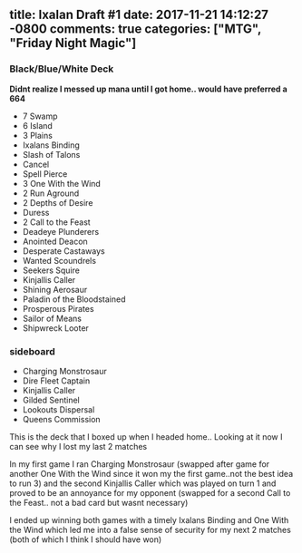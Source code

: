 title: Ixalan Draft #1
date: 2017-11-21 14:12:27 -0800
comments: true
categories: ["MTG", "Friday Night Magic"]
---
<script src="https://code.jquery.com/jquery-2.2.4.min.js"></script>

### Black/Blue/White Deck
**Didnt realize I messed up mana until I got home.. would have preferred a 664**

- 7 Swamp
- 6 Island
- 3 Plains
- Ixalans Binding
- Slash of Talons
- Cancel
- Spell Pierce
- 3 One With the Wind
- 2 Run Aground
- 2 Depths of Desire
- Duress
- 2 Call to the Feast
- Deadeye Plunderers
- Anointed Deacon
- Desperate Castaways
- Wanted Scoundrels
- Seekers Squire
- Kinjallis Caller
- Shining Aerosaur
- Paladin of the Bloodstained
- Prosperous Pirates
- Sailor of Means
- Shipwreck Looter

### sideboard
- Charging Monstrosaur
- Dire Fleet Captain
- Kinjallis Caller
- Gilded Sentinel
- Lookouts Dispersal
- Queens Commission

This is the deck that I boxed up when I headed home.. Looking at it now I can see why I lost my last 2 matches

In my first game I ran Charging Monstrosaur (swapped after game for another One With the Wind since it won my the first game..not the best idea to run 3) and the second Kinjallis Caller which was played on turn 1 and proved to be an annoyance for my opponent (swapped for a second Call to the Feast.. not a bad card but wasnt necessary)

I ended up winning both games with a timely Ixalans Binding and One With the Wind which led me into a false sense of security for my next 2 matches (both of which I think I should have won)

<script>
/* Ixalan hover */
var cards = {"Adanto Vanguard":"https://media.wizards.com/2017/xln/en_yIHG7SYDro.png","Ashes of the Abhorrent":"https://media.wizards.com/2017/xln/en_8BuR5T4kqb.png","Axis of Mortality":"https://media.wizards.com/2017/xln/en_sXHUoH5YAf.png","Bellowing Aegisaur":"https://media.wizards.com/2017/xln/en_5mZiqEekER.png","Bishop of Rebirth":"https://media.wizards.com/2017/xln/en_uDtRbs8m1P.png","Bishop's Soldier":"https://media.wizards.com/2017/xln/en_xPs6OcVhrM.png","Bishops Soldier":"https://media.wizards.com/2017/xln/en_xPs6OcVhrM.png","Bright Reprisal":"https://media.wizards.com/2017/xln/en_tINodtCBVd.png","Demystify":"https://media.wizards.com/2017/xln/en_fNO43jDbQg.png","Duskborne Skymarcher":"https://media.wizards.com/2017/xln/en_a2cndcEDnY.png","Emissary of Sunrise":"https://media.wizards.com/2017/xln/en_dAdhUGwy7d.png","Encampment Keeper":"https://media.wizards.com/2017/xln/en_ovfNbVxPbh.png","Glorifier of Dusk":"https://media.wizards.com/2017/xln/en_b7uK1u0txN.png","Goring Ceratops":"https://media.wizards.com/2017/xln/en_mE5iPDdxrO.png","Imperial Aerosaur":"https://media.wizards.com/2017/xln/en_wqE7gNntgC.png","Imperial Lancer":"https://media.wizards.com/2017/xln/en_rXoEuzjgbw.png","Inspiring Cleric":"https://media.wizards.com/2017/xln/en_yeX1wyGxk4.png","Ixalan's Binding":"https://media.wizards.com/2017/xln/en_u9Gm7DRdGS.png","Ixalans Binding":"https://media.wizards.com/2017/xln/en_u9Gm7DRdGS.png","Kinjalli's Caller":"https://media.wizards.com/2017/xln/en_eWnx2KRQWO.png","Kinjallis Caller":"https://media.wizards.com/2017/xln/en_eWnx2KRQWO.png","Kinjalli's Sunwing":"https://media.wizards.com/2017/xln/en_NPS8WefIOD.png","Kinjallis Sunwing":"https://media.wizards.com/2017/xln/en_NPS8WefIOD.png","Legion Conquistador":"https://media.wizards.com/2017/xln/en_ftxkh1zJPl.png","Legion's Judgment":"https://media.wizards.com/2017/xln/en_kBlyfsxEWL.png","Legions Judgment":"https://media.wizards.com/2017/xln/en_kBlyfsxEWL.png","Looming Altisaur":"https://media.wizards.com/2017/xln/en_vaOUmgBOdr.png","Mavren Fein, Dusk Apostle":"https://media.wizards.com/2017/xln/en_yhA7T9YOrv.png","Paladin of the Bloodstained":"https://media.wizards.com/2017/xln/en_3E5t0NuERb.png","Pious Interdiction":"https://media.wizards.com/2017/xln/en_fwjvkJ6DeV.png","Priest of the Wakening Sun":"https://media.wizards.com/2017/xln/en_4zqXWg6oS5.png","Pterodon Knight":"https://media.wizards.com/2017/xln/en_JB0lDoCGgA.png","Queen's Commission":"https://media.wizards.com/2017/xln/en_HYqMlHv7I3.png","Queens Commission":"https://media.wizards.com/2017/xln/en_HYqMlHv7I3.png","Rallying Roar":"https://media.wizards.com/2017/xln/en_CrhqxNfbZ3.png","Raptor Companion":"https://media.wizards.com/2017/xln/en_1Q4SCT62ZB.png","Ritual of Rejuvenation":"https://media.wizards.com/2017/xln/en_2NtgKIsQyk.png","Sanguine Sacrament":"https://media.wizards.com/2017/xln/en_HGxEL3mMy8.png","Settle the Wreckage":"https://media.wizards.com/2017/xln/en_om3PkZGo5v.png","Sheltering Light":"https://media.wizards.com/2017/xln/en_CMjwNkDznY.png","Shining Aerosaur":"https://media.wizards.com/2017/xln/en_lXgNtoTbou.png","Skyblade of the Legion":"https://media.wizards.com/2017/xln/en_obgw0foQAb.png","Slash of Talons":"https://media.wizards.com/2017/xln/en_HpMGfOujxK.png","Steadfast Armasaur":"https://media.wizards.com/2017/xln/en_dXTxJENSpe.png","Sunrise Seeker":"https://media.wizards.com/2017/xln/en_fBuKAHKZXB.png","Territorial Hammerskull":"https://media.wizards.com/2017/xln/en_adePU5jrbD.png","Tocatli Honor Guard":"https://media.wizards.com/2017/xln/en_pNabNC2JRu.png","Vampire's Zeal":"https://media.wizards.com/2017/xln/en_iQvb4J1GOT.png","Vampires Zeal":"https://media.wizards.com/2017/xln/en_iQvb4J1GOT.png","Wakening Sun's Avatar":"https://media.wizards.com/2017/xln/en_tY8FsI3P30.png","Wakening Suns Avatar":"https://media.wizards.com/2017/xln/en_tY8FsI3P30.png","Air Elemental":"https://media.wizards.com/2017/xln/en_xAELLEcURJ.png","Arcane Adaptation":"https://media.wizards.com/2017/xln/en_uRA1svXM1W.png","Cancel":"https://media.wizards.com/2017/xln/en_v5rI5KhCQx.png","Chart a Course":"https://media.wizards.com/2017/xln/en_TTtrIXG1Mp.png","Daring Saboteur":"https://media.wizards.com/2017/xln/en_Z9vnrlQdDI.png","Deadeye Quartermaster":"https://media.wizards.com/2017/xln/en_tvLGVePEQs.png","Deeproot Waters":"https://media.wizards.com/2017/xln/en_mH5Nja9ImK.png","Depths of Desire":"https://media.wizards.com/2017/xln/en_wKsgqjiT6g.png","Dive Down":"https://media.wizards.com/2017/xln/en_1MOcDHsRnk.png","Dreamcaller Siren":"https://media.wizards.com/2017/xln/en_EAsB1HfXSz.png","Entrancing Melody":"https://media.wizards.com/2017/xln/en_bIRJ8UVJvW.png","Favorable Winds":"https://media.wizards.com/2017/xln/en_Euk41DLocr.png","Fleet Swallower":"https://media.wizards.com/2017/xln/en_dEquoVXWFQ.png","Headwater Sentries":"https://media.wizards.com/2017/xln/en_IWOsZZfT5d.png","Herald of Secret Streams":"https://media.wizards.com/2017/xln/en_J87EyxwFSn.png","Jace, Cunning Castaway":"https://media.wizards.com/2017/xln/en_TEfbSu9pam.png","Kopala, Warden of Waves":"https://media.wizards.com/2017/xln/en_64ZmfLZVZL.png","Lookout's Dispersal":"https://media.wizards.com/2017/xln/en_4wUpGt2QHo.png","Lookouts Dispersal":"https://media.wizards.com/2017/xln/en_4wUpGt2QHo.png","Navigator's Ruin":"https://media.wizards.com/2017/xln/en_bdvjuQZBF3.png","Navigators Ruin":"https://media.wizards.com/2017/xln/en_bdvjuQZBF3.png","One With the Wind":"https://media.wizards.com/2017/xln/en_AfgXgQUJ3p.png","Opt":"https://media.wizards.com/2017/xln/en_BmfrsaYAaP.png","Overflowing Insight":"https://media.wizards.com/2017/xln/en_IFhaOeKWyJ.png","Perilous Voyage":"https://media.wizards.com/2017/xln/en_5rdcvyq3pX.png","Pirate's Prize":"https://media.wizards.com/2017/xln/en_BLKANqUD00.png","Pirates Prize":"https://media.wizards.com/2017/xln/en_BLKANqUD00.png","Prosperous Pirates":"https://media.wizards.com/2017/xln/en_vAYcL44vjW.png","River Sneak":"https://media.wizards.com/2017/xln/en_xlSb1TC2Sw.png","River's Rebuke":"https://media.wizards.com/2017/xln/en_q5ePSq2ZwS.png","Rivers Rebuke":"https://media.wizards.com/2017/xln/en_q5ePSq2ZwS.png","Run Aground":"https://media.wizards.com/2017/xln/en_gBenZhCfhJ.png","Sailor of Means":"https://media.wizards.com/2017/xln/en_vDz1QI0mnl.png","Shaper Apprentice":"https://media.wizards.com/2017/xln/en_MVAbp7zWhX.png","Shipwreck Looter":"https://media.wizards.com/2017/xln/en_96n1CQiLmT.png","Shore Keeper":"https://media.wizards.com/2017/xln/en_tUQqISo9hz.png","Siren Lookout":"https://media.wizards.com/2017/xln/en_MtsYj2PFH1.png","Siren Stormtamer":"https://media.wizards.com/2017/xln/en_D41oqXU9Rw.png","Siren's Ruse":"https://media.wizards.com/2017/xln/en_jvCAf4qnKI.png","Sirens Ruse":"https://media.wizards.com/2017/xln/en_jvCAf4qnKI.png","Spell Pierce":"https://media.wizards.com/2017/xln/en_Pjp1monN0l.png","Spell Swindle":"https://media.wizards.com/2017/xln/en_BTyfarI7Xt.png","Storm Fleet Aerialist":"https://media.wizards.com/2017/xln/en_JuJBlUbdre.png","Storm Fleet Spy":"https://media.wizards.com/2017/xln/en_ihJrpuHbfm.png","Storm Sculptor":"https://media.wizards.com/2017/xln/en_VdWIGLwN7K.png","Tempest Caller":"https://media.wizards.com/2017/xln/en_qMFe2MsMZS.png","Watertrap Weaver":"https://media.wizards.com/2017/xln/en_JESJUwm86X.png","Wind Strider":"https://media.wizards.com/2017/xln/en_f6SySDBpt7.png","Anointed Deacon":"https://media.wizards.com/2017/xln/en_g56N9ZoWZy.png","Bishop of the Bloodstained":"https://media.wizards.com/2017/xln/en_JWL97OP2Uu.png","Blight Keeper":"https://media.wizards.com/2017/xln/en_ySN6YD9m9O.png","Bloodcrazed Paladin":"https://media.wizards.com/2017/xln/en_lvIrNYtCaH.png","Boneyard Parley":"https://media.wizards.com/2017/xln/en_1Qg0ZyNjGJ.png","Contract Killing":"https://media.wizards.com/2017/xln/en_G2Bt8GEcNQ.png","Costly Plunder":"https://media.wizards.com/2017/xln/en_jU8FiF81jH.png","Dark Nourishment":"https://media.wizards.com/2017/xln/en_jWvyPdmUFP.png","Deadeye Tormentor":"https://media.wizards.com/2017/xln/en_vdHw0swbOR.png","Deadeye Tracker":"https://media.wizards.com/2017/xln/en_QK2Sa8vzUh.png","Deathless Ancient":"https://media.wizards.com/2017/xln/en_hJ0SvTEDiP.png","Desperate Castaways":"https://media.wizards.com/2017/xln/en_ugc7TQMVpj.png","Dire Fleet Hoarder":"https://media.wizards.com/2017/xln/en_S4occP6buy.png","Dire Fleet Interloper":"https://media.wizards.com/2017/xln/en_bF818wkyp7.png","Dire Fleet Ravager":"https://media.wizards.com/2017/xln/en_m0kMO8TGWS.png","Duress":"https://media.wizards.com/2017/xln/en_erLx9hJWdu.png","Fathom Fleet Captain":"https://media.wizards.com/2017/xln/en_8YZqEihIrj.png","Fathom Fleet Cutthroat":"https://media.wizards.com/2017/xln/en_b23sQB45Sr.png","Grim Captain's Call":"https://media.wizards.com/2017/xln/en_dz4uDxN2j5.png","Grim Captains Call":"https://media.wizards.com/2017/xln/en_dz4uDxN2j5.png","Heartless Pillage":"https://media.wizards.com/2017/xln/en_o6LPTjzOik.png","Kitesail Freebooter":"https://media.wizards.com/2017/xln/en_AUl9VbPXTg.png","Lurking Chupacabra":"https://media.wizards.com/2017/xln/en_DWRMnr1iaG.png","March of the Drowned":"https://media.wizards.com/2017/xln/en_kQreNok5VK.png","Mark of the Vampire":"https://media.wizards.com/2017/xln/en_aCs28rmzzU.png","Queen's Agent":"https://media.wizards.com/2017/xln/en_aISfJX85BC.png","Queens Agent":"https://media.wizards.com/2017/xln/en_aISfJX85BC.png","Queen's Bay Soldier":"https://media.wizards.com/2017/xln/en_nPCMAHUMBl.png","Queens Bay Soldier":"https://media.wizards.com/2017/xln/en_nPCMAHUMBl.png","Raiders' Wake":"https://media.wizards.com/2017/xln/en_eZimmFDXXe.png","Raiders Wake":"https://media.wizards.com/2017/xln/en_eZimmFDXXe.png","Revel in Riches":"https://media.wizards.com/2017/xln/en_APATUYl9Wm.png","Ruin Raider":"https://media.wizards.com/2017/xln/en_Okd58Nyuhd.png","Ruthless Knave":"https://media.wizards.com/2017/xln/en_LI6kQHOGIC.png","Sanctum Seeker":"https://media.wizards.com/2017/xln/en_wetBr8S7zS.png","Seekers' Squire":"https://media.wizards.com/2017/xln/en_dO2JxhALws.png","Seekers Squire":"https://media.wizards.com/2017/xln/en_dO2JxhALws.png","Skittering Heartstopper":"https://media.wizards.com/2017/xln/en_CKyq0ICHIH.png","Skulduggery":"https://media.wizards.com/2017/xln/en_qmvbJ2LQkK.png","Skymarch Bloodletter":"https://media.wizards.com/2017/xln/en_5xYYEyCZi5.png","Spreading Rot":"https://media.wizards.com/2017/xln/en_Ls4pRv3egu.png","Sword-Point Diplomacy":"https://media.wizards.com/2017/xln/en_2C253byaSh.png","Vanquish the Weak":"https://media.wizards.com/2017/xln/en_WXYozFMCa7.png","Vicious Conquistador":"https://media.wizards.com/2017/xln/en_mKVmSqQzLF.png","Vraska's Contempt":"https://media.wizards.com/2017/xln/en_lrdJDXzb6a.png","Vraskas Contempt":"https://media.wizards.com/2017/xln/en_lrdJDXzb6a.png","Walk the Plank":"https://media.wizards.com/2017/xln/en_WBcn4m7YSm.png","Wanted Scoundrels":"https://media.wizards.com/2017/xln/en_pBMChCwLLC.png","Angrath's Marauders":"https://media.wizards.com/2017/xln/en_2S0d70qzYk.png","Angraths Marauders":"https://media.wizards.com/2017/xln/en_2S0d70qzYk.png","Bonded Horncrest":"https://media.wizards.com/2017/xln/en_1hSnD5Ppzr.png","Brazen Buccaneers":"https://media.wizards.com/2017/xln/en_z4rtliWary.png","Burning Sun's Avatar":"https://media.wizards.com/2017/xln/en_C1oC1OiTqv.png","Burning Suns Avatar":"https://media.wizards.com/2017/xln/en_C1oC1OiTqv.png","Captain Lannery Storm":"https://media.wizards.com/2017/xln/en_P9FMMTi6df.png","Captivating Crew":"https://media.wizards.com/2017/xln/en_jqsSv2hJil.png","Charging Monstrosaur":"https://media.wizards.com/2017/xln/en_RU2Vwi6ABm.png","Demolish":"https://media.wizards.com/2017/xln/en_5FxgxGM62t.png","Dinosaur Stampede":"https://media.wizards.com/2017/xln/en_Ee7YrmKo5j.png","Dual Shot":"https://media.wizards.com/2017/xln/en_sDHqEyVZRu.png","Fathom Fleet Firebrand":"https://media.wizards.com/2017/xln/en_VvAvbFhwR0.png","Fiery Cannonade":"https://media.wizards.com/2017/xln/en_KkAuXIepxD.png","Fire Shrine Keeper":"https://media.wizards.com/2017/xln/en_nNu4AGKopL.png","Firecannon Blast":"https://media.wizards.com/2017/xln/en_UPGTYar5K5.png","Frenzied Raptor":"https://media.wizards.com/2017/xln/en_eC4YiJB5M4.png","Headstrong Brute":"https://media.wizards.com/2017/xln/en_YkkxweYQVR.png","Hijack":"https://media.wizards.com/2017/xln/en_28vminrxJz.png","Lightning Strike":"https://media.wizards.com/2017/xln/en_UrQRvOPtYz.png","Lightning-Rig Crew":"https://media.wizards.com/2017/xln/en_iJZHsnuzaL.png","Makeshift Munitions":"https://media.wizards.com/2017/xln/en_2NCmehnIjg.png","Nest Robber":"https://media.wizards.com/2017/xln/en_WeG0QrD2An.png","Otepec Huntmaster":"https://media.wizards.com/2017/xln/en_halxu6YFDg.png","Rampaging Ferocidon":"https://media.wizards.com/2017/xln/en_iBuUrYKxrz.png","Raptor Hatchling":"https://media.wizards.com/2017/xln/en_5xDCCj6rkP.png","Repeating Barrage":"https://media.wizards.com/2017/xln/en_5NhGLNtay1.png","Rigging Runner":"https://media.wizards.com/2017/xln/en_s24kW8k4je.png","Rile":"https://media.wizards.com/2017/xln/en_jW7miymqTQ.png","Rowdy Crew":"https://media.wizards.com/2017/xln/en_N6hDAxf5ku.png","Rummaging Goblin":"https://media.wizards.com/2017/xln/en_MSUC0Meg5c.png","Star of Extinction":"https://media.wizards.com/2017/xln/en_iq9N1Q3Q1z.png","Storm Fleet Arsonist":"https://media.wizards.com/2017/xln/en_uztvewpkp2.png","Storm Fleet Pyromancer":"https://media.wizards.com/2017/xln/en_MJDrcTtitf.png","Sun-Crowned Hunters":"https://media.wizards.com/2017/xln/en_wO9xGNUMhW.png","Sunbird's Invocation":"https://media.wizards.com/2017/xln/en_wZkZ5jvNGp.png","Sunbirds Invocation":"https://media.wizards.com/2017/xln/en_wZkZ5jvNGp.png","Sure Strike":"https://media.wizards.com/2017/xln/en_vwkOHacDOw.png","Swashbuckling":"https://media.wizards.com/2017/xln/en_A9YryGGnzO.png","Thrash of Raptors":"https://media.wizards.com/2017/xln/en_eyNmrnSPHZ.png","Tilonalli's Knight":"https://media.wizards.com/2017/xln/en_rkztaqCAq3.png","Tilonallis Knight":"https://media.wizards.com/2017/xln/en_rkztaqCAq3.png","Tilonalli's Skinshifter":"https://media.wizards.com/2017/xln/en_Vpp3G9u49p.png","Tilonallis Skinshifter":"https://media.wizards.com/2017/xln/en_Vpp3G9u49p.png","Trove of Temptation":"https://media.wizards.com/2017/xln/en_ykMZj6wCcj.png","Unfriendly Fire":"https://media.wizards.com/2017/xln/en_mY2MakspZu.png","Wily Goblin":"https://media.wizards.com/2017/xln/en_uQjlD0CjMj.png","Ancient Brontodon":"https://media.wizards.com/2017/xln/en_JExOVIXOsB.png","Atzocan Archer":"https://media.wizards.com/2017/xln/en_xQgJtSbG5q.png","Blinding Fog":"https://media.wizards.com/2017/xln/en_0PPdNFGGoi.png","Blossom Dryad":"https://media.wizards.com/2017/xln/en_tjZUvLfVN2.png","Carnage Tyrant":"https://media.wizards.com/2017/xln/en_KvaL61GJr1.png","Colossal Dreadmaw":"https://media.wizards.com/2017/xln/en_1RNIDOPt7I.png","Commune with Dinosaurs":"https://media.wizards.com/2017/xln/en_uGuZKWBvaH.png","Crash the Ramparts":"https://media.wizards.com/2017/xln/en_xKQIm8JZpN.png","Crushing Canopy":"https://media.wizards.com/2017/xln/en_3xybN8AEO5.png","Deathgorge Scavenger":"https://media.wizards.com/2017/xln/en_LZaFbMCTHB.png","Deeproot Champion":"https://media.wizards.com/2017/xln/en_Cu9bETMyt6.png","Deeproot Warrior":"https://media.wizards.com/2017/xln/en_qUFwFkjWxt.png","Drover of the Mighty":"https://media.wizards.com/2017/xln/en_4b8OyOmodU.png","Emergent Growth":"https://media.wizards.com/2017/xln/en_VOf4twHy3J.png","Emperor's Vanguard":"https://media.wizards.com/2017/xln/en_iMFkwLZJc2.png","Emperors Vanguard":"https://media.wizards.com/2017/xln/en_iMFkwLZJc2.png","Grazing Whiptail":"https://media.wizards.com/2017/xln/en_McKfX4KS2x.png","Ixalli's Diviner":"https://media.wizards.com/2017/xln/en_ICJspZtQqc.png","Ixallis Diviner":"https://media.wizards.com/2017/xln/en_ICJspZtQqc.png","Ixalli's Keeper":"https://media.wizards.com/2017/xln/en_01GBxYoDeH.png","Ixallis Keeper":"https://media.wizards.com/2017/xln/en_01GBxYoDeH.png","Jade Guardian":"https://media.wizards.com/2017/xln/en_RuaG3NhYTq.png","Jungle Delver":"https://media.wizards.com/2017/xln/en_pTKJc6wRal.png","Kumena's Speaker":"https://media.wizards.com/2017/xln/en_tjpm9lUw0o.png","Kumenas Speaker":"https://media.wizards.com/2017/xln/en_tjpm9lUw0o.png","Merfolk Branchwalker":"https://media.wizards.com/2017/xln/en_y2GmUGpgYq.png","New Horizons":"https://media.wizards.com/2017/xln/en_59sKsxfRnY.png","Old-Growth Dryads":"https://media.wizards.com/2017/xln/en_0u9FM4XR6l.png","Pounce":"https://media.wizards.com/2017/xln/en_2BqpFFb286.png","Ranging Raptors":"https://media.wizards.com/2017/xln/en_0zIZLRuzt1.png","Ravenous Daggertooth":"https://media.wizards.com/2017/xln/en_8FRtkHLbi2.png","Ripjaw Raptor":"https://media.wizards.com/2017/xln/en_oUjuu5E2th.png","River Heralds' Boon":"https://media.wizards.com/2017/xln/en_DhuQjPqsMp.png","River Heralds Boon":"https://media.wizards.com/2017/xln/en_DhuQjPqsMp.png","Savage Stomp":"https://media.wizards.com/2017/xln/en_UK76KUgUYf.png","Shapers' Sanctuary":"https://media.wizards.com/2017/xln/en_bGeHXD0yU0.png","Shapers Sanctuary":"https://media.wizards.com/2017/xln/en_bGeHXD0yU0.png","Slice in Twain":"https://media.wizards.com/2017/xln/en_CO1f3VzmMN.png","Snapping Sailback":"https://media.wizards.com/2017/xln/en_fUKB4qdgtJ.png","Spike-Tailed Ceratops":"https://media.wizards.com/2017/xln/en_FZq9fhQZGg.png","Thundering Spineback":"https://media.wizards.com/2017/xln/en_DSiEwZIJzv.png","Tishana's Wayfinder":"https://media.wizards.com/2017/xln/en_gohG04WiSz.png","Tishanas Wayfinder":"https://media.wizards.com/2017/xln/en_gohG04WiSz.png","Verdant Rebirth":"https://media.wizards.com/2017/xln/en_ulU2Wn4lKk.png","Verdant Sun's Avatar":"https://media.wizards.com/2017/xln/en_meUgsDytXJ.png","Verdant Suns Avatar":"https://media.wizards.com/2017/xln/en_meUgsDytXJ.png","Vineshaper Mystic":"https://media.wizards.com/2017/xln/en_HiifuSCplb.png","Waker of the Wilds":"https://media.wizards.com/2017/xln/en_UBMBPNXl7u.png","Wildgrowth Walker":"https://media.wizards.com/2017/xln/en_nQgXIAveib.png","Admiral Beckett Brass":"https://media.wizards.com/2017/xln/en_dXpvfRNxUN.png","Belligerent Brontodon":"https://media.wizards.com/2017/xln/en_kym9E6V1Vd.png","Call to the Feast":"https://media.wizards.com/2017/xln/en_VLM0EzE4GV.png","Deadeye Plunderers":"https://media.wizards.com/2017/xln/en_5BlOFj41dP.png","Dire Fleet Captain":"https://media.wizards.com/2017/xln/en_t7RdWftJtL.png","Gishath, Sun's Avatar":"https://media.wizards.com/2017/xln/en_ulChNTz1mz.png","Gishath, Suns Avatar":"https://media.wizards.com/2017/xln/en_ulChNTz1mz.png","Hostage Taker":"https://media.wizards.com/2017/xln/en_PxlYqa3ZQJ.png","Huatli, Warrior Poet":"https://media.wizards.com/2017/xln/en_5FTmAhfoQp.png","Marauding Looter":"https://media.wizards.com/2017/xln/en_fxCYVuVKth.png","Raging Swordtooth":"https://media.wizards.com/2017/xln/en_dOEsObctKc.png","Regisaur Alpha":"https://media.wizards.com/2017/xln/en_lhJCu0xjCy.png","Shapers of Nature":"https://media.wizards.com/2017/xln/en_dih805xL65.png","Sky Terror":"https://media.wizards.com/2017/xln/en_09k0BzXgyg.png","Tishana, Voice of Thunder":"https://media.wizards.com/2017/xln/en_C47hkllAv1.png","Vona, Butcher of Magan":"https://media.wizards.com/2017/xln/en_s5gSLJdQiN.png","Vraska, Relic Seeker":"https://media.wizards.com/2017/xln/en_jTImWTGW8L.png","Cobbled Wings":"https://media.wizards.com/2017/xln/en_UEEqkKo5AI.png","Dusk Legion Dreadnought":"https://media.wizards.com/2017/xln/en_Y4K8dqFzi4.png","Elaborate Firecannon":"https://media.wizards.com/2017/xln/en_wJYGu9sQeO.png","Fell Flagship":"https://media.wizards.com/2017/xln/en_Gfm8W9lmuq.png","Gilded Sentinel":"https://media.wizards.com/2017/xln/en_jh2Qn5apHj.png","Hierophant's Chalice":"https://media.wizards.com/2017/xln/en_kp9MfskDHG.png","Hierophants Chalice":"https://media.wizards.com/2017/xln/en_kp9MfskDHG.png","Pillar of Origins":"https://media.wizards.com/2017/xln/en_OLHsjTy1UL.png","Pirate's Cutlass":"https://media.wizards.com/2017/xln/en_4RR0xWZ9Qt.png","Pirates Cutlass":"https://media.wizards.com/2017/xln/en_4RR0xWZ9Qt.png","Prying Blade":"https://media.wizards.com/2017/xln/en_nlGnU7QSsw.png","Sentinel Totem":"https://media.wizards.com/2017/xln/en_xT0UfeLCs1.png","Shadowed Caravel":"https://media.wizards.com/2017/xln/en_VKVipr3utp.png","Sleek Schooner":"https://media.wizards.com/2017/xln/en_gfDHwBBPHF.png","Sorcerous Spyglass":"https://media.wizards.com/2017/xln/en_SCFDEAyX2B.png","Vanquisher's Banner":"https://media.wizards.com/2017/xln/en_g5JIX0IwbO.png","Vanquishers Banner":"https://media.wizards.com/2017/xln/en_g5JIX0IwbO.png","Dragonskull Summit":"https://media.wizards.com/2017/xln/en_x87NZsf14I.png","Drowned Catacomb":"https://media.wizards.com/2017/xln/en_3UcGoidOjU.png","Field of Ruin":"https://media.wizards.com/2017/xln/en_KIg33hX81z.png","Glacial Fortress":"https://media.wizards.com/2017/xln/en_gW91ZN4eBi.png","Rootbound Crag":"https://media.wizards.com/2017/xln/en_Jt9yurxL7m.png","Sunpetal Grove":"https://media.wizards.com/2017/xln/en_cydtngAy9E.png","Unclaimed Territory":"https://media.wizards.com/2017/xln/en_pELrMZ7YoA_b.png","Unknown Shores":"https://media.wizards.com/2017/xln/en_B5O3SgRoAK.png","Plains":"https://media.wizards.com/2017/xln/en_vUX614xnZ2.png","Island":"https://media.wizards.com/2017/xln/en_1lCCz6IKRQ.png","Swamp":"https://media.wizards.com/2017/xln/en_fJnpbuY4rR.png","Mountain":"https://media.wizards.com/2017/xln/en_21dvhqsltr.png","Forest":"https://media.wizards.com/2017/xln/en_3FIwHRSgan.png"}
var body_element = document.getElementsByTagName("body")[0];
var original = body_element.innerHTML;

function showImage(card_name) {
    var safe_name = card_name.replace(/\s/g, "-").replace("'", "")
    $(document).bind('mousemove', function(e) {
       $('#'+safe_name) .css({
           left: e.pageX + 20,
           top: e.pageY
       });
    });
    var img = document.createElement('img');
    img.src = cards[card_name];
    img.id = safe_name;
    img.className = "mtg-card";
    console.log(img)
    document.body.appendChild(img)
}
function hideImage(card_name) {
    // ALTERNATIVE
    // document.getElementsByClassName('mtg-card').forEach(function(e){
    //    e.remove();
    // });
    var safe_name = card_name.replace(/\s/g, "-").replace("'", "")
    document.getElementById(safe_name).remove();
}
Object.keys(cards).forEach(function(e) {
    if (original.includes(e)) {
        var safe_string = e.replace("'", "")
        var new_link = "<a href='#' onmouseout=\"hideImage('"+safe_string+"')\" onmouseover=\"showImage('"+safe_string+"')\">"+e+"</a>";
        body_element.innerHTML = body_element.innerHTML.replace(new RegExp(e, "g"), new_link)
    }
})
</script>
